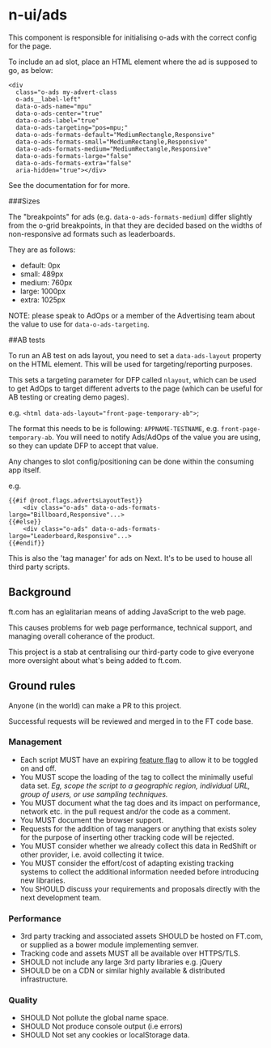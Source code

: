 # n-ui/ads

This component is responsible for initialising o-ads with the correct config for the page.

To include an ad slot, place an HTML element where the ad is supposed to go, as below:
```
<div
  class="o-ads my-advert-class
  o-ads__label-left"
  data-o-ads-name="mpu"
  data-o-ads-center="true"
  data-o-ads-label="true"
  data-o-ads-targeting="pos=mpu;"
  data-o-ads-formats-default="MediumRectangle,Responsive"
  data-o-ads-formats-small="MediumRectangle,Responsive"
  data-o-ads-formats-medium="MediumRectangle,Responsive"
  data-o-ads-formats-large="false"
  data-o-ads-formats-extra="false"
  aria-hidden="true"></div>
```

See the documentation for [<o-ads>](http://registry.origami.ft.com/components/o-ads) for more.

###Sizes

The "breakpoints" for ads (e.g. `data-o-ads-formats-medium`) differ slightly from the o-grid breakpoints, in that they are decided based on the widths of non-responsive ad formats such as leaderboards.

They are as follows:

* default: 0px
* small: 489px
* medium: 760px
* large: 1000px
* extra: 1025px


NOTE: please speak to AdOps or a member of the Advertising team about the value to use for `data-o-ads-targeting`.

##AB tests

To run an AB test on ads layout, you need to set a `data-ads-layout` property on the HTML element. This will be used for targeting/reporting purposes.

This sets a targeting parameter for DFP called `nlayout`, which can be used to get AdOps to target different adverts to the page (which can be useful for AB testing or creating demo pages).

e.g. `<html data-ads-layout="front-page-temporary-ab">`;

The format this needs to be is following: `APPNAME-TESTNAME`, e.g. `front-page-temporary-ab`. You will need to notify Ads/AdOps of the value you are using, so they can update DFP to accept that value.

Any changes to slot config/positioning can be done within the consuming app itself.

e.g.

```
{{#if @root.flags.advertsLayoutTest}}
    <div class="o-ads" data-o-ads-formats-large="Billboard,Responsive"...>
{{#else}}
    <div class="o-ads" data-o-ads-formats-large="Leaderboard,Responsive"...>
{{#endif}}
```



This is also the 'tag manager' for ads on Next. It's to be used to house all third party scripts.

## Background

ft.com has an eglalitarian means of adding JavaScript to the web page.

This causes problems for web page performance, technical support, and managing overall coherance of the product.

This project is a stab at centralising our third-party code to give everyone more oversight about what's being added to ft.com.

## Ground rules

Anyone (in the world) can make a PR to this project.

Successful requests will be reviewed and merged in to the FT code base.

### Management

- Each script MUST have an expiring [feature flag](https://github.com/Financial-Times/next-flags-api) to allow it to be toggled on and off.
- You MUST scope the loading of the tag to collect the minimally useful data set. _Eg, scope the script to a geographic region, individual URL, group of users, or use sampling techniques._
- You MUST document what the tag does and its impact on performance, network etc. in the pull request and/or the code as a comment.
- You MUST document the browser support.
- Requests for the addition of tag managers or anything that exists soley for the purpose of inserting other tracking code will be rejected.
- You MUST consider whether we already collect this data in RedShift or other provider, i.e. avoid collecting it twice.
- You MUST consider the effort/cost of adapting existing tracking systems to collect the additional information needed before introducing new libraries.
- You SHOULD discuss your requirements and proposals directly with the next development team.

### Performance

- 3rd party tracking and associated assets SHOULD be hosted on FT.com, or supplied as a bower module implementing semver.
- Tracking code and assets MUST all be available over HTTPS/TLS.
- SHOULD not include any large 3rd party libraries e.g. jQuery
- SHOULD be on a CDN or similar highly available & distributed infrastructure.

### Quality

- SHOULD Not pollute the global name space.
- SHOULD Not produce console output (i.e errors)
- SHOULD Not set any cookies or localStorage data.
